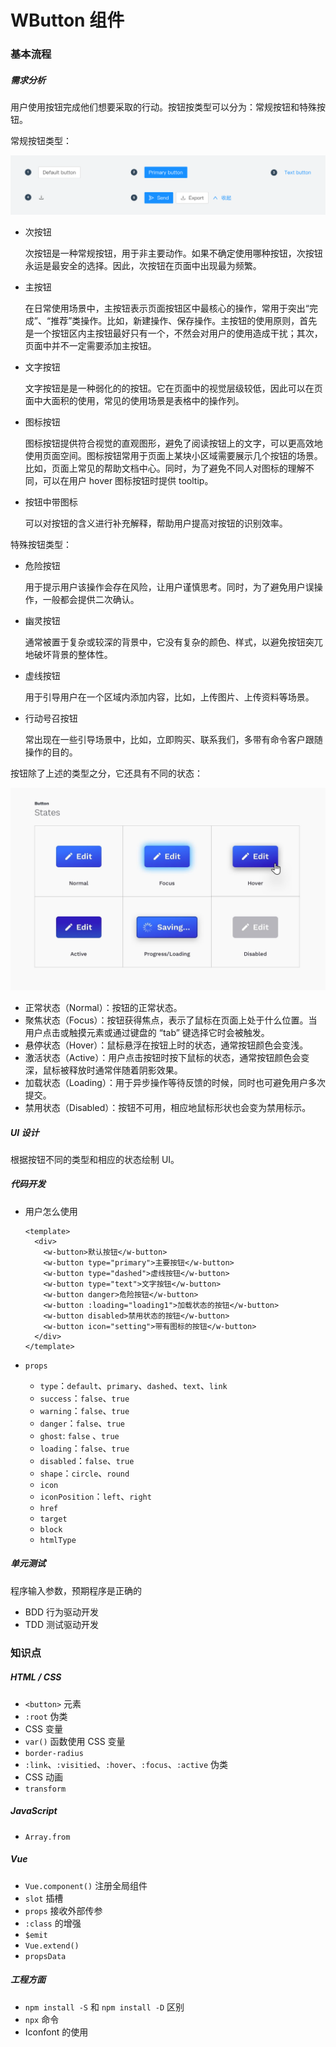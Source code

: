 # WButton 组件

### 基本流程

##### 需求分析

用户使用按钮完成他们想要采取的行动。按钮按类型可以分为：常规按钮和特殊按钮。

常规按钮类型：

![button-type-normal](./imgs/button-type-normal.png)

- 次按钮

  次按钮是一种常规按钮，用于非主要动作。如果不确定使用哪种按钮，次按钮永运是最安全的选择。因此，次按钮在页面中出现最为频繁。

- 主按钮

  在日常使用场景中，主按钮表示页面按钮区中最核心的操作，常用于突出“完成”、“推荐”类操作。比如，新建操作、保存操作。主按钮的使用原则，首先是一个按钮区内主按钮最好只有一个，不然会对用户的使用造成干扰；其次，页面中并不一定需要添加主按钮。

- 文字按钮

  文字按钮是是一种弱化的的按钮。它在页面中的视觉层级较低，因此可以在页面中大面积的使用，常见的使用场景是表格中的操作列。

- 图标按钮

  图标按钮提供符合视觉的直观图形，避免了阅读按钮上的文字，可以更高效地使用页面空间。图标按钮常用于页面上某块小区域需要展示几个按钮的场景。比如，页面上常见的帮助文档中心。同时，为了避免不同人对图标的理解不同，可以在用户 hover 图标按钮时提供 tooltip。

- 按钮中带图标

  可以对按钮的含义进行补充解释，帮助用户提高对按钮的识别效率。

特殊按钮类型：

- 危险按钮

  用于提示用户该操作会存在风险，让用户谨慎思考。同时，为了避免用户误操作，一般都会提供二次确认。

- 幽灵按钮

  通常被置于复杂或较深的背景中，它没有复杂的颜色、样式，以避免按钮突兀地破坏背景的整体性。

- 虚线按钮

  用于引导用户在一个区域内添加内容，比如，上传图片、上传资料等场景。

- 行动号召按钮

  常出现在一些引导场景中，比如，立即购买、联系我们，多带有命令客户跟随操作的目的。

按钮除了上述的类型之分，它还具有不同的状态：

![button-state](./imgs/button-state.jpg)

- 正常状态（Normal）：按钮的正常状态。
- 聚焦状态（Focus）：按钮获得焦点，表示了鼠标在页面上处于什么位置。当用户点击或触摸元素或通过键盘的 “tab” 键选择它时会被触发。
- 悬停状态（Hover）：鼠标悬浮在按钮上时的状态，通常按钮颜色会变浅。
- 激活状态（Active）：用户点击按钮时按下鼠标的状态，通常按钮颜色会变深，鼠标被释放时通常伴随着阴影效果。
- 加载状态（Loading）：用于异步操作等待反馈的时候，同时也可避免用户多次提交。
- 禁用状态（Disabled）：按钮不可用，相应地鼠标形状也会变为禁用标示。

##### UI 设计

根据按钮不同的类型和相应的状态绘制 UI。

##### 代码开发

- 用户怎么使用

  ```vue
  <template>
    <div>
      <w-button>默认按钮</w-button>
      <w-button type="primary">主要按钮</w-button>
      <w-button type="dashed">虚线按钮</w-button>
      <w-button type="text">文字按钮</w-button>
      <w-button danger>危险按钮</w-button>
      <w-button :loading="loading1">加载状态的按钮</w-button>
      <w-button disabled>禁用状态的按钮</w-button>
      <w-button icon="setting">带有图标的按钮</w-button>
    </div>
  </template>
  ```

- `props`

  - `type`：`default`、`primary`、`dashed`、`text`、`link`
  - `success`：`false`、`true`
  - `warning`：`false`、`true`
  - `danger`：`false`、`true`
  - `ghost`: `false` 、`true`
  - `loading`：`false`、`true`
  - `disabled`：`false`、`true`
  - `shape`：`circle`、`round`
  - `icon`
  - `iconPosition`：`left`、`right`
  - `href`
  - `target`
  - `block`
  - `htmlType`

##### 单元测试

程序输入参数，预期程序是正确的

- BDD 行为驱动开发
- TDD 测试驱动开发

### 知识点

##### HTML / CSS

- `<button>` 元素
- `:root` 伪类
- CSS 变量
- `var()` 函数使用 CSS 变量
- `border-radius`
- `:link`、`:visitied`、`:hover`、`:focus`、`:active` 伪类
- CSS 动画
- `transform`

##### JavaScript

- `Array.from`

##### Vue

- `Vue.component()` 注册全局组件
- `slot` 插槽
- `props` 接收外部传参
- `:class` 的增强
- `$emit`
- `Vue.extend()`
- `propsData`

##### 工程方面

- `npm install -S` 和 `npm install -D` 区别
- `npx` 命令
- Iconfont 的使用
